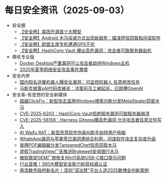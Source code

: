# 每日安全资讯（2025-09-03）

- 安全圈
  - [【安全圈】美团开源首个大模型](https://mp.weixin.qq.com/s?__biz=MzIzMzE4NDU1OQ==&mid=2652071500&idx=1&sn=70c3e6e6760d1eaf66888a678c3f6506)
  - [【安全圈】Android 木马投递方式出现新趋势：瞄准短信窃取和间谍软件](https://mp.weixin.qq.com/s?__biz=MzIzMzE4NDU1OQ==&mid=2652071500&idx=2&sn=abf2a3670abb1a7884c996f77d0582df)
  - [【安全圈】欧盟主席专机遭遇GPS干扰](https://mp.weixin.qq.com/s?__biz=MzIzMzE4NDU1OQ==&mid=2652071500&idx=3&sn=8da56cb5d40d409e29485b3834815270)
  - [【安全圈】HashiCorp Vault 爆出高危漏洞：攻击者可致服务器宕机](https://mp.weixin.qq.com/s?__biz=MzIzMzE4NDU1OQ==&mid=2652071500&idx=4&sn=237a92444d4dd66c6a163c4b26dc7d37)
- 嘶吼专业版
  - [Docker Desktop严重漏洞可让攻击者劫持Windows主机](https://mp.weixin.qq.com/s?__biz=MzI0MDY1MDU4MQ==&mid=2247584444&idx=1&sn=58e0876e5b1ed3ea18e91922966a5448)
  - [2025年夏季网络安全攻击事件激增](https://mp.weixin.qq.com/s?__biz=MzI0MDY1MDU4MQ==&mid=2247584444&idx=2&sn=00aa53a15f3b273c65de8ae4e9b736a1)
- 安全内参
  - [国内知名送餐机器人曝安全漏洞：可监控机器人 任意修改任务](https://mp.weixin.qq.com/s?__biz=MzI4NDY2MDMwMw==&mid=2247514942&idx=1&sn=d8811ab98602fa820cb64f9233b6bcfa)
  - [马斯克披露xAI代码库被盗：涉案前员工被起诉，已跳槽OpenAI](https://mp.weixin.qq.com/s?__biz=MzI4NDY2MDMwMw==&mid=2247514942&idx=2&sn=b0835780cf361091b9b95a2184e08596)
- 安全客-有思想的安全新媒体
  - [超越ClickFix：新型攻击滥用Windows搜索功能分发MetaStealer窃密木马](https://www.anquanke.com/post/id/311761)
  - [CVE-2025-6203：HashiCorp Vault拒绝服务漏洞可致服务器崩溃](https://www.anquanke.com/post/id/311758)
  - [CVE-2025-58158：Harness Gitness曝高危漏洞 允许攻击者任意文件写入](https://www.anquanke.com/post/id/311771)
  - [AI Waifu RAT：新型恶意软件伪装AI助手劫持用户电脑](https://www.anquanke.com/post/id/311788)
  - [WhatsApp漏洞与苹果零日漏洞遭组合利用，间谍软件攻击复杂度升级](https://www.anquanke.com/post/id/311781)
  - [冒牌PDF编辑器分发TamperedChef信息窃取木马](https://www.anquanke.com/post/id/311798)
  - [虚假TradingView广告推送Brokewell安卓银行木马](https://www.anquanke.com/post/id/311790)
  - [微软敦促OEM厂商修复Win11系统USB-C接口提示问题](https://www.anquanke.com/post/id/311799)
  - [行业首推！360大模型安全能力斩获权威认证](https://www.anquanke.com/post/id/311763)
  - [再添数字政府新名片！深圳“深治慧”平台入选2025数博会创新案例](https://www.anquanke.com/post/id/311777)
